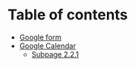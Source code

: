 # Table of contents

* [Google form](README.md)
* [Google Calendar](google-calendar/README.md)
  * [Subpage 2.2.1](google-calendar/subpage-2.2.1.md)
